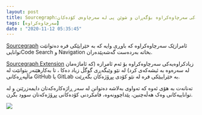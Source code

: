 ```yaml
---
layout: post
title: Sourcegraph:مەکینەیەکی سەرچاوەکراوە بۆگەڕان و شوێن پی لە سەرچاوەی کۆدەکان
tags: [سەرچاوەکراوە]
date : "2020-11-12 05:35:45"
---
```






[Sourcegraph](https://github.com/sourcegraph/sourcegraph) ئامرازێک سەرچاوەکراوە کە باوڕی وایە کە بە خێرایێکی فرە دەتوانێت تواناییCode Search و Navigation بخاتە بەردەست گەشەپێدەران.

[Sourcegraph Extension](https://docs.sourcegraph.com/integration/browser_extension) زیادکراوەیەکی سەرچاوەکراوە بۆ ئەم ئامرازە (کە  ئاماژەمان لە سەرەوە بە ئیشەکەی کرد) لە نێو وێبگەڕی گوگڵ زیاد دەکا ، تا بەکارهێنەر بتوانێت لە ماڵپەڕەکانی GitHub یا GitLab بە خێراییێکی فرە لە نێو کۆدی پڕۆژەکان بگەڕێت.

تەنانەت بە هۆی ئەوە کە تەواوی بەلاشە دەتوانن لە سەر ڕاژەکارەکەتان دایمەزرێنن و لە تواناییەکانی وەک هەڵەچنین، پێداچوونەوە، فامکردنی کۆدەکانی پڕۆژەکەتان سوود بگرن.

![](/web/images/02.png)

